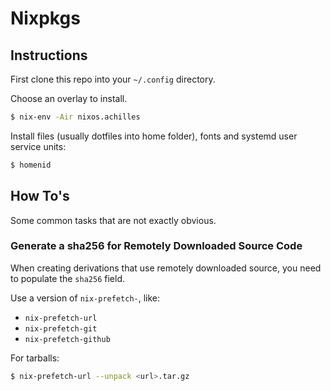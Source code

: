 # Nixpkgs

## Instructions

First clone this repo into your `~/.config` directory.

Choose an overlay to install.

```sh
$ nix-env -Air nixos.achilles
```

Install files (usually dotfiles into home folder), fonts and systemd user service units:

```sh
$ homenid
```
## How To's

Some common tasks that are not exactly obvious.

### Generate a sha256 for Remotely Downloaded Source Code

When creating derivations that use remotely downloaded source, you need to populate the `sha256` field.

Use a version of `nix-prefetch-`, like:
- `nix-prefetch-url`
- `nix-prefetch-git`
- `nix-prefetch-github`

For tarballs:

```sh
$ nix-prefetch-url --unpack <url>.tar.gz
```
